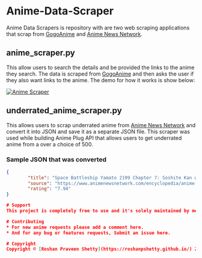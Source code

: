 # Anime-Data-Scraper
Anime Data Scrapers is repository with are two web scraping applications that scrap from [GogoAnime](http://gogoanime.io/) and [Anime News Network](https://www.animenewsnetwork.com/). 

## anime_scraper.py
This allow users to search the details and be provided the links to the anime they search. The data is scraped from [GogoAnime](http://gogoanime.io/) and then asks the user if they also want links to the anime. The demo for how it works is show below:

[![Anime Scraper](https://res.cloudinary.com/marcomontalbano/image/upload/v1617791426/video_to_markdown/images/google-drive--1Gbn4DCdHzodJc38BZDj719bg0wdVAQIy-c05b58ac6eb4c4700831b2b3070cd403.jpg)](https://drive.google.com/file/d/1Gbn4DCdHzodJc38BZDj719bg0wdVAQIy/view?usp=sharing "Anime Scraper")

## underrated_anime_scraper.py
This allows users to scrap underrated anime from  [Anime News Network](https://www.animenewsnetwork.com/) and convert it into JSON and save it as a separate JSON file. This scraper was used while building Anime Plug API that allows users to get underrated anime from a over a choice of 500.

### Sample JSON that was converted

```json
{
        "title": "Space Battleship Yamato 2199 Chapter 7: Soshite Kan wa Iku (movie)",
        "source": "https://www.animenewsnetwork.com/encyclopedia/anime.php?id=15552",
        "rating": "7.94"
}

# Support
This project is completely free to use and it's solely maintained by me, from front-end to back-end to frequent database updates, which takes a lot of my time. That is also the reason I stopped maintaining it for a long time. So to keep the API free forever, please consider donating. That would be greatly appreciated.

# Contributing
* For new anime requests please add a comment here.
* And for any bug or features requests, Submit an issue here.

# Copyright
Copyright © [Roshan Praveen Shetty](https://roshanpshetty.github.io/) 2021
